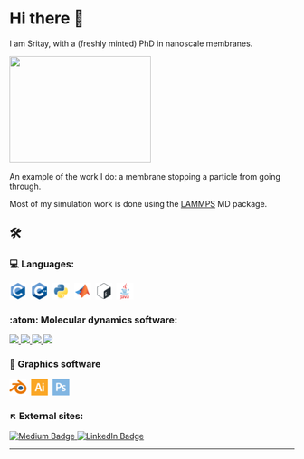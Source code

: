 # Hi there 👋

I am Sritay, with a (freshly minted) PhD in nanoscale membranes. 

<img src="rej_jif.gif" width="250" height="188" />

An example of the work I do: a membrane stopping a particle from going through.  

Most of my simulation work is done using the [LAMMPS](https://www.lammps.org/) MD package.

## :hammer_and_wrench:

### :computer: Languages:
<div>
  <img src="https://github.com/devicons/devicon/blob/master/icons/c/c-original.svg" title="C" alt="C" width="30" height="30"/>&nbsp;
  <img src="https://github.com/devicons/devicon/blob/master/icons/cplusplus/cplusplus-original.svg" title="CPP" alt="CPP" width="30" height="30"/>&nbsp;
  <img src="https://github.com/devicons/devicon/blob/master/icons/python/python-original.svg" title="python" alt="python" width="30" height="30"/>&nbsp;
  <img src="https://github.com/devicons/devicon/blob/master/icons/matlab/matlab-original.svg" title="matlab" alt="matlab" width="30" height="30"/>&nbsp;
  <img src="https://github.com/devicons/devicon/blob/master/icons/bash/bash-original.svg" title="bash" alt="bash" width="30" height="30"/>&nbsp;
  <img src="https://github.com/devicons/devicon/blob/master/icons/java/java-original-wordmark.svg" title="Java" alt="Java" width="30" height="30"/>&nbsp;
 </div>
 

### :atom: Molecular dynamics software:
<div>
 <a href="https://www.lammps.org/">  
  <img src="https://img.shields.io/badge/LAMMPS-informational?style=flat"/>
 </a>
 <a href="http://leandro.iqm.unicamp.br/m3g/packmol/home.shtml">
  <img src="https://img.shields.io/badge/PACKMOL-informational?style=flat"/>
 </a>
 <a href="https://www.ovito.org/">
  <img src="https://img.shields.io/badge/OVITO-informational?style=flat"/>
 </a>
 <a href="https://www.ks.uiuc.edu/Research/vmd/">
  <img src="https://img.shields.io/badge/VMD-informational?style=flat"/>
 </a>
 </div>
 
 
 ### :art: Graphics software
 <div>
   <img src="https://github.com/devicons/devicon/blob/master/icons/blender/blender-original.svg" title="blender" alt="blender" width="30" height="30"/>&nbsp;
   <img src="https://github.com/devicons/devicon/blob/master/icons/illustrator/illustrator-plain.svg" title="illustrator" alt="illustrator" width="30" height="30"/>&nbsp;
    <img src="https://github.com/devicons/devicon/blob/master/icons/photoshop/photoshop-plain.svg" title="photoshop" alt="photoshop" width="30" height="30"/>&nbsp;

 </div>
 
 
 ### :arrow_upper_left: External sites:
<div id="badges">
 <a href="https://medium.com/@sritaymistry">
    <img src="https://img.shields.io/badge/medium-red?style=for-the-badge&logo=medium&logoColor=white" alt="Medium Badge"/>
  </a>
  <a href="https://www.linkedin.com/in/sritay-mistry-45a6a8171/">
    <img src="https://img.shields.io/badge/LinkedIn-blue?style=for-the-badge&logo=linkedin&logoColor=white" alt="LinkedIn Badge"/>
  </a>
 
</div>

---
